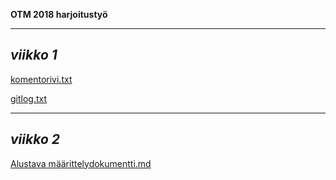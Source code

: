 **OTM 2018 harjoitustyö**

------------------------------

*viikko 1*
------
[komentorivi.txt](https://github.com/matiasja/otm-harjoitustyo/blob/master/laskarit/viikko1/komentorivi.txt) 

[gitlog.txt](https://github.com/matiasja/otm-harjoitustyo/blob/master/laskarit/viikko1/gitlog.txt)

--------------------------------
*viikko 2*
------------
[Alustava määrittelydokumentti.md](https://github.com/matiasja/otm-harjoitustyo/blob/master/dokumentointi/alustava%20m%C3%A4%C3%A4rittelydokumentti.md)
